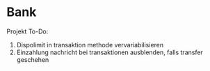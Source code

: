# Bank
Projekt
To-Do:
1. Dispolimit in transaktion methode vervariabilisieren
2. Einzahlung nachricht bei transaktionen ausblenden, falls transfer geschehen

